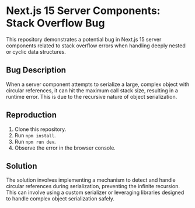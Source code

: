 # Next.js 15 Server Components: Stack Overflow Bug

This repository demonstrates a potential bug in Next.js 15 server components related to stack overflow errors when handling deeply nested or cyclic data structures.

## Bug Description
When a server component attempts to serialize a large, complex object with circular references, it can hit the maximum call stack size, resulting in a runtime error. This is due to the recursive nature of object serialization.

## Reproduction
1. Clone this repository.
2. Run `npm install`.
3. Run `npm run dev`.
4. Observe the error in the browser console.

## Solution
The solution involves implementing a mechanism to detect and handle circular references during serialization, preventing the infinite recursion.  This can involve using a custom serializer or leveraging libraries designed to handle complex object serialization safely.